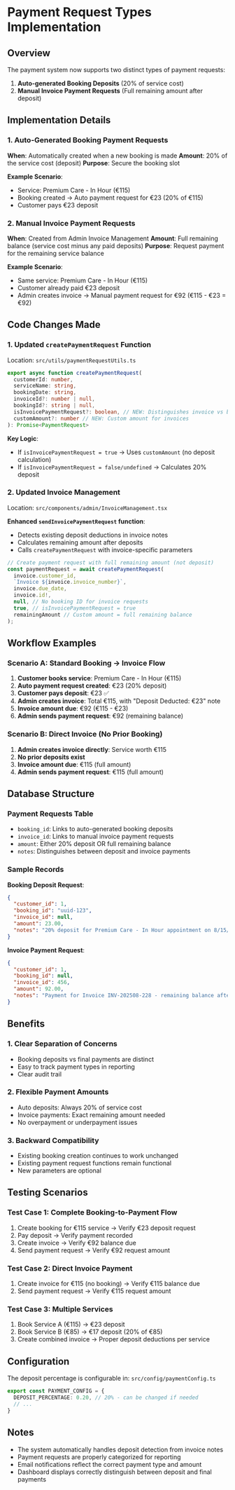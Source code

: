 # Payment Request Types Implementation

## Overview
The payment system now supports two distinct types of payment requests:

1. **Auto-generated Booking Deposits** (20% of service cost)
2. **Manual Invoice Payment Requests** (Full remaining amount after deposit)

## Implementation Details

### 1. Auto-Generated Booking Payment Requests
**When**: Automatically created when a new booking is made
**Amount**: 20% of the service cost (deposit)
**Purpose**: Secure the booking slot

**Example Scenario**:
- Service: Premium Care - In Hour (€115)
- Booking created → Auto payment request for €23 (20% of €115)
- Customer pays €23 deposit

### 2. Manual Invoice Payment Requests  
**When**: Created from Admin Invoice Management
**Amount**: Full remaining balance (service cost minus any paid deposits)
**Purpose**: Request payment for the remaining service balance

**Example Scenario**:
- Same service: Premium Care - In Hour (€115)
- Customer already paid €23 deposit
- Admin creates invoice → Manual payment request for €92 (€115 - €23 = €92)

## Code Changes Made

### 1. Updated `createPaymentRequest` Function
Location: `src/utils/paymentRequestUtils.ts`

```typescript
export async function createPaymentRequest(
  customerId: number,
  serviceName: string,
  bookingDate: string,
  invoiceId?: number | null,
  bookingId?: string | null,
  isInvoicePaymentRequest?: boolean, // NEW: Distinguishes invoice vs booking requests
  customAmount?: number // NEW: Custom amount for invoices
): Promise<PaymentRequest>
```

**Key Logic**:
- If `isInvoicePaymentRequest = true` → Uses `customAmount` (no deposit calculation)
- If `isInvoicePaymentRequest = false/undefined` → Calculates 20% deposit

### 2. Updated Invoice Management
Location: `src/components/admin/InvoiceManagement.tsx`

**Enhanced `sendInvoicePaymentRequest` function**:
- Detects existing deposit deductions in invoice notes
- Calculates remaining amount after deposits
- Calls `createPaymentRequest` with invoice-specific parameters

```typescript
// Create payment request with full remaining amount (not deposit)
const paymentRequest = await createPaymentRequest(
  invoice.customer_id,
  `Invoice ${invoice.invoice_number}`,
  invoice.due_date,
  invoice.id!,
  null, // No booking ID for invoice requests
  true, // isInvoicePaymentRequest = true
  remainingAmount // Custom amount = full remaining balance
);
```

## Workflow Examples

### Scenario A: Standard Booking → Invoice Flow
1. **Customer books service**: Premium Care - In Hour (€115)
2. **Auto payment request created**: €23 (20% deposit)
3. **Customer pays deposit**: €23 ✅
4. **Admin creates invoice**: Total €115, with "Deposit Deducted: €23" note
5. **Invoice amount due**: €92 (€115 - €23)
6. **Admin sends payment request**: €92 (remaining balance)

### Scenario B: Direct Invoice (No Prior Booking)
1. **Admin creates invoice directly**: Service worth €115
2. **No prior deposits exist**
3. **Invoice amount due**: €115 (full amount)
4. **Admin sends payment request**: €115 (full amount)

## Database Structure

### Payment Requests Table
- `booking_id`: Links to auto-generated booking deposits
- `invoice_id`: Links to manual invoice payment requests  
- `amount`: Either 20% deposit OR full remaining balance
- `notes`: Distinguishes between deposit and invoice payments

### Sample Records

**Booking Deposit Request**:
```json
{
  "customer_id": 1,
  "booking_id": "uuid-123",
  "invoice_id": null,
  "amount": 23.00,
  "notes": "20% deposit for Premium Care - In Hour appointment on 8/15/2025"
}
```

**Invoice Payment Request**:
```json
{
  "customer_id": 1,
  "booking_id": null, 
  "invoice_id": 456,
  "amount": 92.00,
  "notes": "Payment for Invoice INV-202508-228 - remaining balance after deposit deduction"
}
```

## Benefits

### 1. Clear Separation of Concerns
- Booking deposits vs final payments are distinct
- Easy to track payment types in reporting
- Clear audit trail

### 2. Flexible Payment Amounts
- Auto deposits: Always 20% of service cost
- Invoice payments: Exact remaining amount needed
- No overpayment or underpayment issues

### 3. Backward Compatibility
- Existing booking creation continues to work unchanged
- Existing payment request functions remain functional
- New parameters are optional

## Testing Scenarios

### Test Case 1: Complete Booking-to-Payment Flow
1. Create booking for €115 service → Verify €23 deposit request
2. Pay deposit → Verify payment recorded
3. Create invoice → Verify €92 balance due
4. Send payment request → Verify €92 request amount

### Test Case 2: Direct Invoice Payment
1. Create invoice for €115 (no booking) → Verify €115 balance due
2. Send payment request → Verify €115 request amount

### Test Case 3: Multiple Services
1. Book Service A (€115) → €23 deposit
2. Book Service B (€85) → €17 deposit (20% of €85)  
3. Create combined invoice → Proper deposit deductions per service

## Configuration

The deposit percentage is configurable in:
`src/config/paymentConfig.ts`

```typescript
export const PAYMENT_CONFIG = {
  DEPOSIT_PERCENTAGE: 0.20, // 20% - can be changed if needed
  // ...
}
```

## Notes

- The system automatically handles deposit detection from invoice notes
- Payment requests are properly categorized for reporting
- Email notifications reflect the correct payment type and amount
- Dashboard displays correctly distinguish between deposit and final payments
